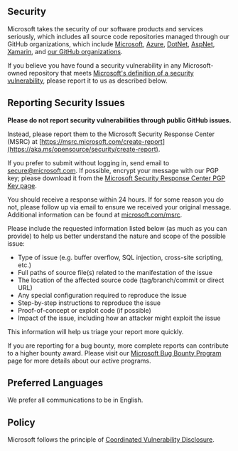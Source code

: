 <!-- BEGIN MICROSOFT SECURITY.MD V0.0.7 BLOCK -->

## Security

Microsoft takes the security of our software products and services seriously,
which includes all source code repositories managed through our GitHub
organizations, which include [Microsoft](https://github.com/Microsoft),
[Azure](https://github.com/Azure), [DotNet](https://github.com/dotnet),
[AspNet](https://github.com/aspnet), [Xamarin](https://github.com/xamarin),
and [our GitHub organizations](https://opensource.microsoft.com/).

If you believe you have found a security vulnerability in any Microsoft-owned
repository that meets
[Microsoft's definition of a security vulnerability](https://aka.ms/opensource/security/definition),
please report it to us as described below.

## Reporting Security Issues

**Please do not report security vulnerabilities through public GitHub issues.**

Instead, please report them to the Microsoft Security Response Center (MSRC) at
[https://msrc.microsoft.com/create-report](https://aka.ms/opensource/security/create-report).

If you prefer to submit without logging in, send email to
[secure@microsoft.com](mailto:secure@microsoft.com). If possible, encrypt your
message with our PGP key; please download it from the
[Microsoft Security Response Center PGP Key page](https://aka.ms/opensource/security/pgpkey).

You should receive a response within 24 hours. If for some reason you do not,
please follow up via email to ensure we received your original message.
Additional information can be found at
[microsoft.com/msrc](https://aka.ms/opensource/security/msrc).

Please include the requested information listed below (as much as you can
provide) to help us better understand the nature and scope of the possible
issue:

- Type of issue (e.g. buffer overflow, SQL injection, cross-site scripting,
  etc.)
- Full paths of source file(s) related to the manifestation of the issue
- The location of the affected source code (tag/branch/commit or direct URL)
- Any special configuration required to reproduce the issue
- Step-by-step instructions to reproduce the issue
- Proof-of-concept or exploit code (if possible)
- Impact of the issue, including how an attacker might exploit the issue

This information will help us triage your report more quickly.

If you are reporting for a bug bounty, more complete reports can contribute to a
higher bounty award. Please visit our
[Microsoft Bug Bounty Program](https://aka.ms/opensource/security/bounty) page
for more details about our active programs.

## Preferred Languages

We prefer all communications to be in English.

## Policy

Microsoft follows the principle of
[Coordinated Vulnerability Disclosure](https://aka.ms/opensource/security/cvd).

<!-- END MICROSOFT SECURITY.MD BLOCK -->
